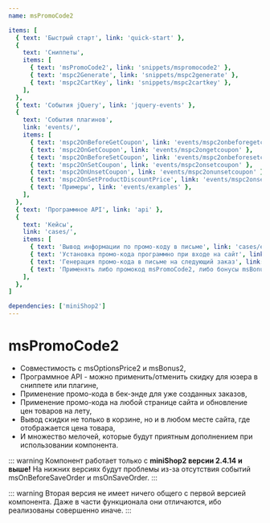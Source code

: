 ```yaml
---
name: msPromoCode2

items: [
  { text: 'Быстрый старт', link: 'quick-start' },
  {
    text: 'Сниппеты',
    items: [
      { text: 'msPromoCode2', link: 'snippets/mspromocode2' },
      { text: 'mspc2Generate', link: 'snippets/mspc2generate' },
      { text: 'mspc2CartKey', link: 'snippets/mspc2cartkey' },
    ],
  },
  { text: 'События jQuery', link: 'jquery-events' },
  {
    text: 'События плагинов',
    link: 'events/',
    items: [
      { text: 'mspc2OnBeforeGetCoupon', link: 'events/mspc2onbeforegetcoupon' },
      { text: 'mspc2OnGetCoupon', link: 'events/mspc2ongetcoupon' },
      { text: 'mspc2OnBeforeSetCoupon', link: 'events/mspc2onbeforesetcoupon' },
      { text: 'mspc2OnSetCoupon', link: 'events/mspc2onsetcoupon' },
      { text: 'mspc2OnUnsetCoupon', link: 'events/mspc2onunsetcoupon' },
      { text: 'mspc2OnSetProductDiscountPrice', link: 'events/mspc2onsetproductdiscountprice' },
      { text: 'Примеры', link: 'events/examples' },
    ],
  },
  { text: 'Программное API', link: 'api' },
  {
    text: 'Кейсы',
    link: 'cases/',
    items: [
      { text: 'Вывод информации по промо-коду в письме', link: 'cases/email-inform' },
      { text: 'Установка промо-кода программно при входе на сайт', link: 'cases/set-promocode' },
      { text: 'Генерация промо-кода в письме на следующий заказ', link: 'cases/generate-promocode' },
      { text: 'Применять либо промокод msPromoCode2, либо бонусы msBonus2', link: 'cases/mspromocode2-or-msbonus2' },
    ],
  },
]

dependencies: ['miniShop2']
---
```


# msPromoCode2

- Совместимость с msOptionsPrice2 и msBonus2,
- Программное API - можно применить/отменить скидку для юзера в сниппете или плагине,
- Применение промо-кода в бек-энде для уже созданных заказов,
- Применение промо-кода на любой странице сайта и обновление цен товаров на лету,
- Вывод скидки не только в корзине, но и в любом месте сайта, где отображается цена товара,
- И множество мелочей, которые будут приятным дополнением при использовании компонента.

::: warning
Компонент работает только с **miniShop2 версии 2.4.14 и выше!** На нижних версиях будут проблемы из-за отсутствия событий msOnBeforeSaveOrder и msOnSaveOrder.
:::

::: warning
Вторая версия не имеет ничего общего с первой версией компонента. Даже в части функционала они отличаются, ибо реализованы совершенно иначе.
:::
